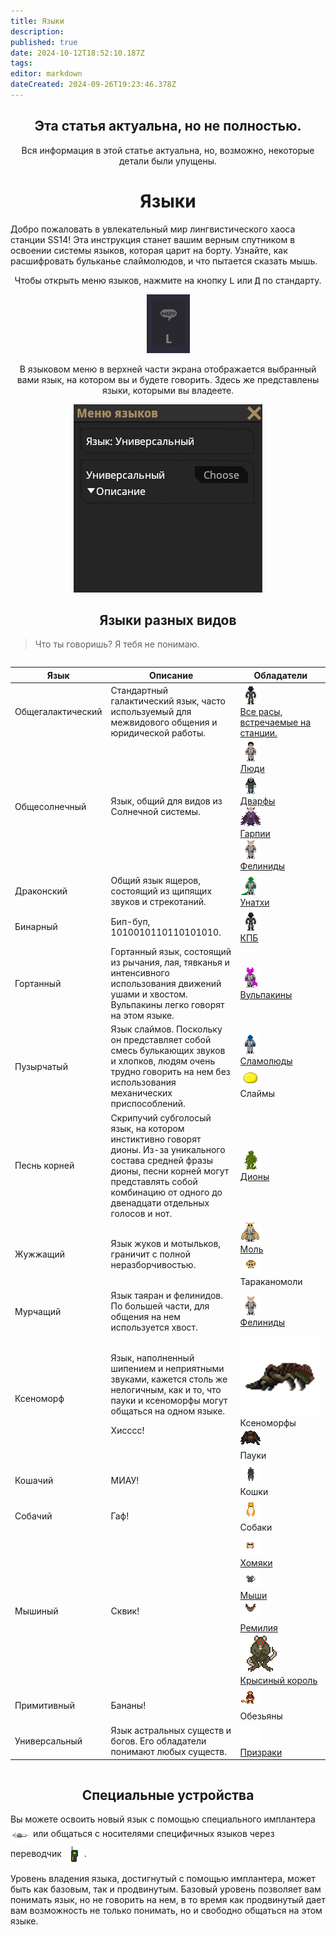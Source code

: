 ```yaml
---
title: Языки
description: 
published: true
date: 2024-10-12T18:52:10.187Z
tags: 
editor: markdown
dateCreated: 2024-09-26T19:23:46.378Z
---
```


<center>
<div class="warning-banner">
  <h2> Эта статья актуальна, но не полностью.  </h2>
  <p>Вся информация в этой статье актуальна, но, возможно, некоторые детали были упущены.</p><p>
</div>
</center>


# <center>Языки</center>

Добро пожаловать в увлекательный мир лингвистического хаоса станции SS14! Эта инструкция станет вашим верным спутником в освоении системы языков, которая царит на борту. Узнайте, как расшифровать бульканье слаймолюдов, и что пытается сказать мышь.
<p>
<center>Чтобы открыть меню языков, нажмите на кнопку <kbd>L</kbd> или <kbd>Д</kbd> по стандарту.

<img src="/guides/language/l.png"><br>

В языковом меню в верхней части экрана отображается выбранный вами язык, на котором вы и будете говорить. Здесь же представлены языки, которыми вы владеете.

<img src="/guides/language/ui.jpg">
</center>

## <center>Языки разных видов</center>

> Что ты говоришь? Я тебя не понимаю.

<center style="overflow-x: auto">
  <table class="language">
    <thead>
      <tr>
        <th>Язык</th>
        <th>Описание</th>
        <th>Обладатели</th>
      </tr>
    </thead>
    <tbody>
      <tr>
        <td>Общегалактический</td>
        <td>Стандартный галактический язык, часто используемый для межвидового общения и юридической работы.</td>
        <td>
          <a href="/lore<h2>Расы</h2>"><img src="/guides/language/races.gif">
              <br>Все расы, встречаемые на станции.</a>
        </td>
      <tr>
        <td>Общесолнечный</td>
        <td>Язык, общий для видов из Солнечной системы.</td>
        <td>
<a href="Ссылка на расу"><img src="/guides/language/human.png">
              <br>Люди</a><br>
<a href="Ссылка на расу"><img src="/guides/language/dwarf.png">
              <br>Дварфы</a><br> <a href="Ссылка на расу"><img src="/guides/language/hurpy.png">
              <br>Гарпии</a><br>
<a href="Ссылка на расу"><img src="/guides/language/feline.png">
              <br>Фелиниды</a>
        </td>
      </tr>
      <tr>
        <td>Драконский</td>
        <td>Общий язык ящеров, состоящий из щипящих звуков и стрекотаний.</td>
        <td>
<a href="Ссылка на расу"><img src="/guides/language/lizard.png">
              <br>Унатхи</a>
        </td>
      </tr>
      <tr>
        <td>Бинарный</td>
        <td>Бип-буп, 1010010110110101010. </td>
        <td>
<a href="Ссылка на расу"><img src="/guides/language/kpb.png">
              <br>КПБ</a>
        </td>
      </tr>
      <tr>
        <td>Гортанный</td>
        <td>Гортанный язык, состоящий из рычания, лая, тявканья и интенсивного использования движений ушами и хвостом. Вульпакины легко говорят на этом языке.</td>
        <td>
<a href="Ссылка на расу"><img src="/guides/language/vulpakin.png">
              <br>Вульпакины</a>
        </td>
      </tr>
      <tr>
        <td>Пузырчатый</td>
        <td>Язык слаймов. Поскольку он представляет собой смесь булькающих звуков и хлопков, людям очень трудно говорить на нем без использования механических приспособлений.</td>
        <td>
<a href="Ссылка на расу"><img src="/guides/language/slimeman.png">
              <br>Сламолюды</a><br><img src="/guides/language/slime.gif">
              <br>Слаймы
        </td>
      </tr>
      <tr>
        <td>Песнь корней</td>
        <td>Скрипучий субголосый язык, на котором инстиктивно говорят дионы. Из-за уникального состава средней фразы дионы, песни корней могут представлять собой комбинацию от одного до двенадцати отдельных голосов и нот.</td>
        <td>
<a href="Ссылка на расу"><img src="/guides/language/dione.png">
              <br>Дионы</a>
        </td>
      </tr>
      <tr>
        <td>Жужжащий</td>
        <td>Язык жуков и мотыльков, граничит с полной неразборчивостью.</td>
        <td>
<a href="Ссылка на расу"><img src="/guides/language/moth.png">
              <br>Моль</a><br><img src="/guides/language/mothroach.png">
              <br>Тараканомоли
        </td>
      </tr>
      <tr>
        <td>Мурчащий</td>
        <td>Язык таяран и фелинидов. По большей части, для общения на нем используется хвост.</td>
        <td>
<a href="Ссылка на расу"><img src="/guides/language/feline.png">
              <br>Фелиниды</a>
        </td>
      </tr>
      <tr>
        <td>Ксеноморф</td>
        <td>Язык, наполненный шипением и неприятными звуками, кажется столь же нелогичным, как и то, что пауки и ксеноморфы могут общаться на одном языке. <p>Хисссс!</td>
        <td>
<img style="min-width: 128px;" src="/guides/language/xeno.png">
              <br>Ксеноморфы <br><img src="/guides/language/tarantula32x32.png">
              <br>Пауки
        </td>
      </tr>
      <tr>
        <td>Кошачий</td>
        <td>МИАУ!</td>
        <td>
<img src="/guides/language/cat1.png">
              <br>Кошки
        </td>
      </tr>
      <tr>
        <td>Собачий</td>
        <td>Гаф!</td>
        <td>
<img src="/guides/language/ian.png">
              <br>Собаки
        </td>
      </tr>
      <tr>
        <td>Мышиный</td>
        <td>Сквик!</td>
        <td>
<a href="/roles/hamlet"><img src="/roles/hamlet.gif">
              <br>Хомяки</a><br><a href="/roles/mouse"><img src="/roles/ratge-asss1.gif">
              <br>Мыши</a><br><a href="/roles/remilia"><img src="/roles/remilia.gif">
              <br>Ремилия</a><br><a href="/roles/ratking"><img style="width: 64px" src="/roles/ratking.png">
              <br>Крысиный король</a>
        </td>
      </tr>
      <tr>
        <td>Примитивный </td>
        <td>Бананы!</td>
        <td>
<img src="/guides/language/monkey.png">
              <br>Обезьяны
        </td>
      </tr>
      <tr>
        <td>Универсальный</td>
        <td>Язык астральных существ и богов. Его обладатели понимают любых существ.</td>
        <td>
<a href="/roles/ghost"><img src="/guides/language/ghost2.png">
  <br>Призраки</a>
        </td>
      </tr>
    </tbody>
  </table>
</center>

## <center>Специальные устройства</center>

<p>
 Вы можете освоить новый язык с помощью специального имплантера <img src="/guides/language/implanter0.png" style="vertical-align: middle;"> или общаться с носителями специфичных языков через переводчик <img src="/guides/language/translator.png" style="vertical-align: middle;">.

Уровень владения языка, достигнутый с помощью имплантера, может быть как базовым, так и продвинутым. Базовый уровень позволяет вам понимать язык, но не говорить на нем, в то время как продвинутый дает вам возможность не только понимать, но и свободно общаться на этом языке.
</p>